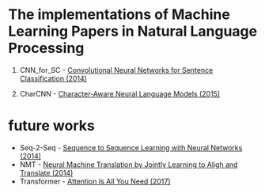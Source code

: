# The implementations of Machine Learning Papers in Natural Language Processing

01. CNN_for_SC - [Convolutional Neural Networks for Sentence Classification (2014)](https://www.aclweb.org/anthology/D14-1181.pdf)

02. CharCNN - [Character-Aware Neural Language Models (2015)](https://arxiv.org/pdf/1508.06615.pdf)


# future works
- Seq-2-Seq - [Sequence to Sequence Learning with Neural Networks (2014)](https://arxiv.org/pdf/1409.3215.pdf)
- NMT - [Neural Machine Translation by Jointly Learning to Aligh and Translate (2014)](https://arxiv.org/pdf/1409.0473.pdf)
- Transformer - [Attention Is All You Need (2017)](https://arxiv.org/pdf/1706.03762.pdf)
